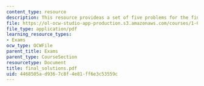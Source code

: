 ```yaml
---
content_type: resource
description: This resource provideas a set of five problems for the final examination.
file: https://ol-ocw-studio-app-production.s3.amazonaws.com/courses/1-060-engineering-mechanics-ii-spring-2006/4468505ad9367c8f4e81ff6e3c53559c_final_solutions.pdf
file_type: application/pdf
learning_resource_types:
- Exams
ocw_type: OCWFile
parent_title: Exams
parent_type: CourseSection
resourcetype: Document
title: final_solutions.pdf
uid: 4468505a-d936-7c8f-4e81-ff6e3c53559c
---
```

